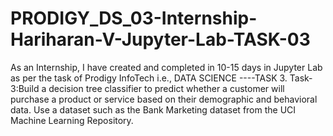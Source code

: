 # PRODIGY_DS_03-Internship-Hariharan-V-Jupyter-Lab-TASK-03
As an Internship, I have created and completed in 10-15 days in Jupyter Lab as per the task of Prodigy InfoTech i.e., DATA SCIENCE ----TASK 3. Task-3:Build a decision tree classifier to predict whether a customer will purchase a product or service based on their demographic and behavioral data. Use a dataset such as the Bank Marketing dataset from the UCI Machine Learning Repository.
